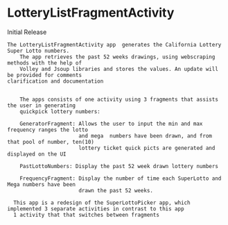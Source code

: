 # LotteryListFragmentActivity
Initial Release


    The LotteryListFragmentActivity app  generates the California Lottery Super Lotto numbers.
		The app retrieves the past 52 weeks drawings, using webscraping methods with the help of
		Volley and Jsoup libraries and stores the values. An update will be provided for comments
    clarification and documentation


		The apps consists of one activity using 3 fragments that assists the user in generating
		quickpick lottery numbers:

	    GeneratorFragment: Allows the user to input the min and max frequency ranges the lotto
                           and mega  numbers have been drawn, and from that pool of number, ten(10)
                           lottery ticket quick picts are generated and displayed on the UI

	    PastLottoNumbers: Display the past 52 week drawn lottery numbers

	    FrequencyFragment: Display the number of time each SuperLotto and Mega numbers have been
	                       drawn the past 52 weeks.
                         
      This app is a redesign of the SuperLottoPicker app, which implemented 3 separate activities in contrast to this app 
      1 activity that that switches between fragments
